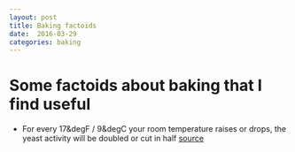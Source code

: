 ```yaml
---
layout: post
title: Baking factoids
date:  2016-03-29
categories: baking
---
```


# Some factoids about baking that I find useful

* For every 17&degF / 9&degC your room temperature raises or drops, the yeast activity will be doubled or cut in half [source](https://stellaculinary.com/content/three-mother-preferments-and-how-use-them)
